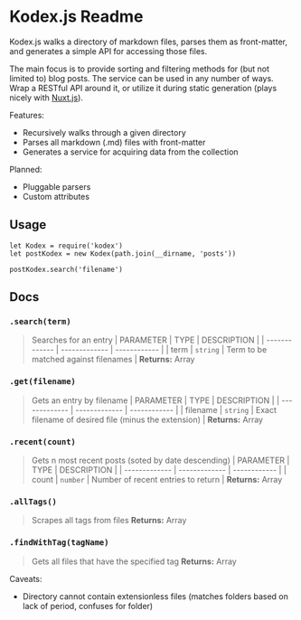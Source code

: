 # Kodex.js Readme
Kodex.js walks a directory of markdown files, parses them as front-matter, and generates a simple API for accessing those files.

The main focus is to provide sorting and filtering methods for (but not limited to) blog posts. The service can be used in any number of ways. Wrap a RESTful API around it, or utilize it during static generation (plays nicely with [Nuxt.js](https://nuxtjs.org)).

Features:
- Recursively walks through a given directory
- Parses all markdown (.md) files with front-matter
- Generates a service for acquiring data from the collection

Planned:
- Pluggable parsers
- Custom attributes


## Usage
```
let Kodex = require('kodex')
let postKodex = new Kodex(path.join(__dirname, 'posts'))

postKodex.search('filename')
```

## Docs

### `.search(term)`

> Searches for an entry
> | PARAMETER     | TYPE       | DESCRIPTION  |
> | ------------- | ------------- | ------------ |
> | term | `string` | Term to be matched against filenames |
> **Returns:** Array

### `.get(filename)`

> Gets an entry by filename
> | PARAMETER     | TYPE       | DESCRIPTION  |
> | ------------- | ------------- | ------------ |
> | filename | `string` | Exact filename of desired file (minus the extension) |
> **Returns:** Array

### `.recent(count)`

> Gets n most recent posts (soted by date descending)
> | PARAMETER     | TYPE       | DESCRIPTION  |
> | ------------- | ------------- | ------------ |
> | count | `number` | Number of recent entries to return |
> **Returns:** Array

### `.allTags()`

> Scrapes all tags from files
> **Returns:** Array

### `.findWithTag(tagName)`

> Gets all files that have the specified tag
> **Returns:** Array

Caveats:
- Directory cannot contain extensionless files (matches folders based on lack of period, confuses for folder)
